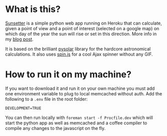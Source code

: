 What is this?
=============
[Sunsetter](http://sunsetter.herokuapp.com) is a simple python web app running on Heroku that can calculate, given a point of view and a point of interest (selected on a google map) on which day of the year the sun will rise or set in this direction. More info in my [blog post](http://w00kie.com/2012/05/17/pet-project-sunsetter/).

It is based on the brilliant [pysolar](http://pysolar.org/) library for the hardcore astronomical calculations. It also uses [spin.js](http://fgnass.github.com/spin.js/) for a cool Ajax spinner without any GIF.

How to run it on my machine?
============================
If you want to download it and run it on your own machine you must add one environment variable to plug to local memcached without auth. Add the following to a `.env` file in the root folder:

    DEVELOPMENT=TRUE

You can then run locally with `foreman start -f Procfile.dev` which will start the python app as well as memcached and a coffee compiler to compile any changes to the javascript on the fly.